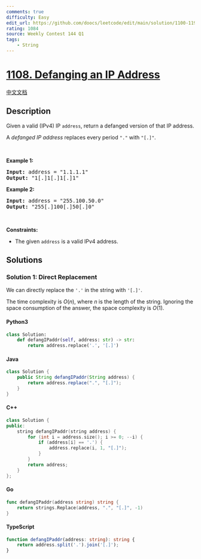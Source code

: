 ```yaml
---
comments: true
difficulty: Easy
edit_url: https://github.com/doocs/leetcode/edit/main/solution/1100-1199/1108.Defanging%20an%20IP%20Address/README_EN.md
rating: 1084
source: Weekly Contest 144 Q1
tags:
    - String
---
```


<!-- problem:start -->

# [1108. Defanging an IP Address](https://leetcode.com/problems/defanging-an-ip-address)

[中文文档](/solution/1100-1199/1108.Defanging%20an%20IP%20Address/README.md)

## Description

<!-- description:start -->

<p>Given a valid (IPv4) IP <code>address</code>, return a defanged version of that IP address.</p>

<p>A <em>defanged&nbsp;IP address</em>&nbsp;replaces every period <code>&quot;.&quot;</code> with <code>&quot;[.]&quot;</code>.</p>

<p>&nbsp;</p>
<p><strong class="example">Example 1:</strong></p>
<pre><strong>Input:</strong> address = "1.1.1.1"
<strong>Output:</strong> "1[.]1[.]1[.]1"
</pre><p><strong class="example">Example 2:</strong></p>
<pre><strong>Input:</strong> address = "255.100.50.0"
<strong>Output:</strong> "255[.]100[.]50[.]0"
</pre>
<p>&nbsp;</p>
<p><strong>Constraints:</strong></p>

<ul>
	<li>The given <code>address</code> is a valid IPv4 address.</li>
</ul>

<!-- description:end -->

## Solutions

<!-- solution:start -->

### Solution 1: Direct Replacement

We can directly replace the `'.'` in the string with `'[.]'`.

The time complexity is $O(n)$, where $n$ is the length of the string. Ignoring the space consumption of the answer, the space complexity is $O(1)$.

<!-- tabs:start -->

#### Python3

```python
class Solution:
    def defangIPaddr(self, address: str) -> str:
        return address.replace('.', '[.]')
```

#### Java

```java
class Solution {
    public String defangIPaddr(String address) {
        return address.replace(".", "[.]");
    }
}
```

#### C++

```cpp
class Solution {
public:
    string defangIPaddr(string address) {
        for (int i = address.size(); i >= 0; --i) {
            if (address[i] == '.') {
                address.replace(i, 1, "[.]");
            }
        }
        return address;
    }
};
```

#### Go

```go
func defangIPaddr(address string) string {
	return strings.Replace(address, ".", "[.]", -1)
}
```

#### TypeScript

```ts
function defangIPaddr(address: string): string {
    return address.split('.').join('[.]');
}
```

<!-- tabs:end -->

<!-- solution:end -->

<!-- problem:end -->
